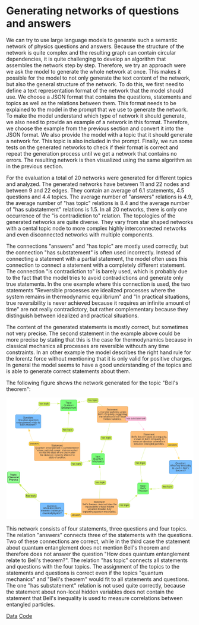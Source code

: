 # Generating networks of questions and answers

We can try to use large language models to generate such a semantic network of physics questions and answers. Because the structure of the network is quite complex and the resulting graph can contain circular dependencies, it is quite challenging to develop an algorithm that assembles the network step by step. Therefore, we try an approach were we ask the model to generate the whole network at once. This makes it possible for the model to not only generate the text content of the network, but also the general structure of the network. To do this, we first need to define a text representation format of the network that the model should use. We choose a JSON format that contains the questions, statements and topics as well as the relations between them. This format needs to be explained to the model in the prompt that we use to generate the network. To make the model understand which type of network it should generate, we also need to provide an example of a network in this format. Therefore, we choose the example from the previous section and convert it into the JSON format. We also provide the model with a topic that it should generate a network for. This topic is also included in the prompt. Finally, we run some tests on the generated networks to check if their format is correct and repeat the generation process until we get a network that contains no errors. The resulting network is then visualized using the same algorithm as in the previous section. 

For the evaluation a total of 20 networks were generated for different topics and analyzed. The generated networks have between 11 and 22 nodes and between 9 and 22 edges. They contain an average of 6.1 statements, 4.5 questions and 4.4 topics. The average number of "answers" relations is 4.9, the average number of "has topic" relations is 8.4 and the average number of "has substatement" relations is 1.5. In all 20 networks, there is only one occurrence of the "is contradiction to" relation. The topologies of the generated networks are quite diverse. They vary from star shaped networks with a cental topic node to more complex highly interconnected networks and even disconnected networks with multiple components. 

The connections "answers" and "has topic" are mostly used correctly, but the connection "has substatement" is often used incorrectly. Instead of connecting a statement with a partial statement, the model often uses this connection to connect a statement with a completely different statement. The connection "is contradiction to" is barely used, which is probably due to the fact that the model tries to avoid contradictions and generate only true statements. In the one example where this connection is used, the two statements "Reversible processes are idealized processes where the system remains in thermodynamic equilibrium" and "In practical situations, true reversibility is never achieved because it requires an infinite amount of time" are not really contradictory, but rather complementary because they distinguish between idealized and practical situations. 

The content of the generated statements is mostly correct, but sometimes not very precise. The second statement in the example above could be more precise by stating that this is the case for thermodynamics because in classical mechanics all processes are reversible withouth any time constraints. In an other example the model describes the right hand rule for the lorentz force without mentioning that it is only valid for positive charges. In general the model seems to have a good understanding of the topics and is able to generate correct statements about them. 

The following figure shows the network generated for the topic "Bell's theorem":

![](./images/bells_theorem.png)  

This network consists of four statements, three questions and four topics. The relation "answers" connects three of the statements with the questions. Two of these connections are correct, while in the third case the statement about quantum entanglement does not mention Bell's theorem and therefore does not answer the question "How does quantum entanglement relate to Bell's theorem?". The relation "has topic" connects all statements and questions with the four topics. The assignment of the topics to the statements and questions is correct even if the topics "quantum mechanics" and "Bell's theorem" would fit to all statements and questions. The one "has substatement" relation is not used quite correctly, because the statement about non-local hidden variables does not contain the statement that Bell's inequality is used to measure correlations between entangled particles.

[Data](https://github.com/gratach/master-database-files/tree/3597e683cd4d3fb9ed21281874e0192535ed0ad2/master-experimental/building_a_semantic_network_of_questions_and_answers/generatedhttps://github.com/gratach/master-database-files/tree/3597e683cd4d3fb9ed21281874e0192535ed0ad2/master-experimental/building_a_semantic_network_of_questions_and_answers/generated)
[Code](https://github.com/gratach/master-experimental/blob/a04ad9441d2867204cc33e3f8be470cd85cdd0a4/building_a_semantic_network_of_questions_and_answers.ipynb)
